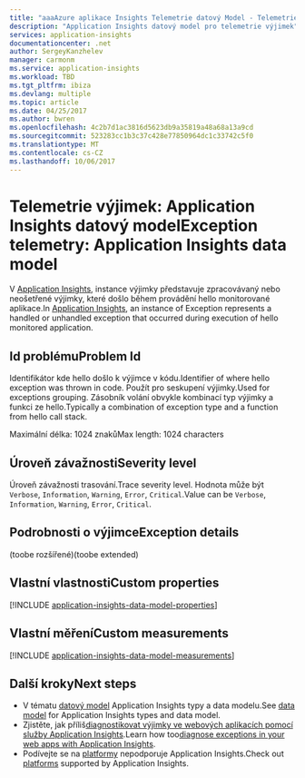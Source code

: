```yaml
---
title: "aaaAzure aplikace Insights Telemetrie datový Model - Telemetrie výjimek | Microsoft Docs"
description: "Application Insights datový model pro telemetrie výjimek"
services: application-insights
documentationcenter: .net
author: SergeyKanzhelev
manager: carmonm
ms.service: application-insights
ms.workload: TBD
ms.tgt_pltfrm: ibiza
ms.devlang: multiple
ms.topic: article
ms.date: 04/25/2017
ms.author: bwren
ms.openlocfilehash: 4c2b7d1ac3816d5623db9a35819a48a68a13a9cd
ms.sourcegitcommit: 523283cc1b3c37c428e77850964dc1c33742c5f0
ms.translationtype: MT
ms.contentlocale: cs-CZ
ms.lasthandoff: 10/06/2017
---
```

# <a name="exception-telemetry-application-insights-data-model"></a><span data-ttu-id="8780c-103">Telemetrie výjimek: Application Insights datový model</span><span class="sxs-lookup"><span data-stu-id="8780c-103">Exception telemetry: Application Insights data model</span></span>

<span data-ttu-id="8780c-104">V [Application Insights](app-insights-overview.md), instance výjimky představuje zpracovávaný nebo neošetřené výjimky, které došlo během provádění hello monitorované aplikace.</span><span class="sxs-lookup"><span data-stu-id="8780c-104">In [Application Insights](app-insights-overview.md), an instance of Exception represents a handled or unhandled exception that occurred during execution of hello monitored application.</span></span>

## <a name="problem-id"></a><span data-ttu-id="8780c-105">Id problému</span><span class="sxs-lookup"><span data-stu-id="8780c-105">Problem Id</span></span>

<span data-ttu-id="8780c-106">Identifikátor kde hello došlo k výjimce v kódu.</span><span class="sxs-lookup"><span data-stu-id="8780c-106">Identifier of where hello exception was thrown in code.</span></span> <span data-ttu-id="8780c-107">Použít pro seskupení výjimky.</span><span class="sxs-lookup"><span data-stu-id="8780c-107">Used for exceptions grouping.</span></span> <span data-ttu-id="8780c-108">Zásobník volání obvykle kombinací typ výjimky a funkci ze hello.</span><span class="sxs-lookup"><span data-stu-id="8780c-108">Typically a combination of exception type and a function from hello call stack.</span></span>

<span data-ttu-id="8780c-109">Maximální délka: 1024 znaků</span><span class="sxs-lookup"><span data-stu-id="8780c-109">Max length: 1024 characters</span></span>

## <a name="severity-level"></a><span data-ttu-id="8780c-110">Úroveň závažnosti</span><span class="sxs-lookup"><span data-stu-id="8780c-110">Severity level</span></span>

<span data-ttu-id="8780c-111">Úroveň závažnosti trasování.</span><span class="sxs-lookup"><span data-stu-id="8780c-111">Trace severity level.</span></span> <span data-ttu-id="8780c-112">Hodnota může být `Verbose`, `Information`, `Warning`, `Error`, `Critical`.</span><span class="sxs-lookup"><span data-stu-id="8780c-112">Value can be `Verbose`, `Information`, `Warning`, `Error`, `Critical`.</span></span>

## <a name="exception-details"></a><span data-ttu-id="8780c-113">Podrobnosti o výjimce</span><span class="sxs-lookup"><span data-stu-id="8780c-113">Exception details</span></span>

<span data-ttu-id="8780c-114">(toobe rozšířené)</span><span class="sxs-lookup"><span data-stu-id="8780c-114">(toobe extended)</span></span>

## <a name="custom-properties"></a><span data-ttu-id="8780c-115">Vlastní vlastnosti</span><span class="sxs-lookup"><span data-stu-id="8780c-115">Custom properties</span></span>

[!INCLUDE [application-insights-data-model-properties](../../includes/application-insights-data-model-properties.md)]

## <a name="custom-measurements"></a><span data-ttu-id="8780c-116">Vlastní měření</span><span class="sxs-lookup"><span data-stu-id="8780c-116">Custom measurements</span></span>

[!INCLUDE [application-insights-data-model-measurements](../../includes/application-insights-data-model-measurements.md)]

## <a name="next-steps"></a><span data-ttu-id="8780c-117">Další kroky</span><span class="sxs-lookup"><span data-stu-id="8780c-117">Next steps</span></span>

- <span data-ttu-id="8780c-118">V tématu [datový model](application-insights-data-model.md) Application Insights typy a data modelu.</span><span class="sxs-lookup"><span data-stu-id="8780c-118">See [data model](application-insights-data-model.md) for Application Insights types and data model.</span></span>
- <span data-ttu-id="8780c-119">Zjistěte, jak příliš[diagnostikovat výjimky ve webových aplikacích pomocí služby Application Insights](app-insights-asp-net-exceptions.md).</span><span class="sxs-lookup"><span data-stu-id="8780c-119">Learn how too[diagnose exceptions in your web apps with Application Insights](app-insights-asp-net-exceptions.md).</span></span>
- <span data-ttu-id="8780c-120">Podívejte se na [platformy](app-insights-platforms.md) nepodporuje Application Insights.</span><span class="sxs-lookup"><span data-stu-id="8780c-120">Check out [platforms](app-insights-platforms.md) supported by Application Insights.</span></span>
